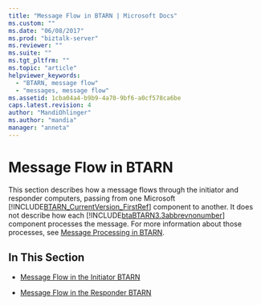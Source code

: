 ```yaml
---
title: "Message Flow in BTARN | Microsoft Docs"
ms.custom: ""
ms.date: "06/08/2017"
ms.prod: "biztalk-server"
ms.reviewer: ""
ms.suite: ""
ms.tgt_pltfrm: ""
ms.topic: "article"
helpviewer_keywords: 
  - "BTARN, message flow"
  - "messages, message flow"
ms.assetid: 1cba04a4-b9b9-4a70-9bf6-a0cf578ca6be
caps.latest.revision: 4
author: "MandiOhlinger"
ms.author: "mandia"
manager: "anneta"
---
```

# Message Flow in BTARN
This section describes how a message flows through the initiator and responder computers, passing from one Microsoft [!INCLUDE[BTARN_CurrentVersion_FirstRef](../../includes/btarn-currentversion-firstref-md.md)] component to another. It does not describe how each [!INCLUDE[btaBTARN3.3abbrevnonumber](../../includes/btabtarn3-3abbrevnonumber-md.md)] component processes the message. For more information about those processes, see [Message Processing in BTARN](../../adapters-and-accelerators/accelerator-rosettanet/message-processing-in-btarn.md).  
  
## In This Section  
  
-   [Message Flow in the Initiator BTARN](../../adapters-and-accelerators/accelerator-rosettanet/message-flow-in-the-initiator-btarn.md)  
  
-   [Message Flow in the Responder BTARN](../../adapters-and-accelerators/accelerator-rosettanet/message-flow-in-the-responder-btarn.md)